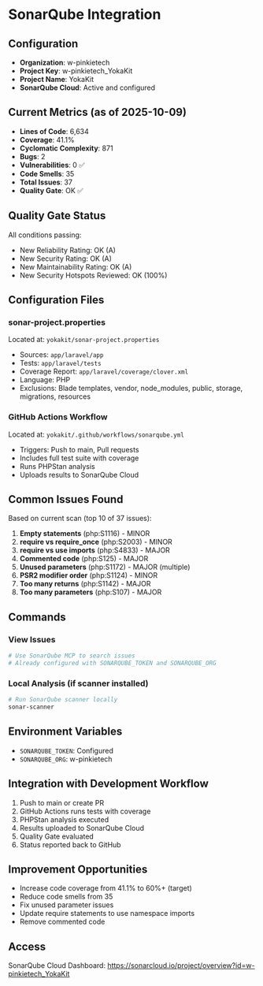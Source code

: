 # SonarQube Integration

## Configuration
- **Organization**: w-pinkietech
- **Project Key**: w-pinkietech_YokaKit
- **Project Name**: YokaKit
- **SonarQube Cloud**: Active and configured

## Current Metrics (as of 2025-10-09)
- **Lines of Code**: 6,634
- **Coverage**: 41.1%
- **Cyclomatic Complexity**: 871
- **Bugs**: 2
- **Vulnerabilities**: 0 ✅
- **Code Smells**: 35
- **Total Issues**: 37
- **Quality Gate**: OK ✅

## Quality Gate Status
All conditions passing:
- New Reliability Rating: OK (A)
- New Security Rating: OK (A)
- New Maintainability Rating: OK (A)
- New Security Hotspots Reviewed: OK (100%)

## Configuration Files
### sonar-project.properties
Located at: `yokakit/sonar-project.properties`
- Sources: `app/laravel/app`
- Tests: `app/laravel/tests`
- Coverage Report: `app/laravel/coverage/clover.xml`
- Language: PHP
- Exclusions: Blade templates, vendor, node_modules, public, storage, migrations, resources

### GitHub Actions Workflow
Located at: `yokakit/.github/workflows/sonarqube.yml`
- Triggers: Push to main, Pull requests
- Includes full test suite with coverage
- Runs PHPStan analysis
- Uploads results to SonarQube Cloud

## Common Issues Found
Based on current scan (top 10 of 37 issues):
1. **Empty statements** (php:S1116) - MINOR
2. **require vs require_once** (php:S2003) - MINOR
3. **require vs use imports** (php:S4833) - MAJOR
4. **Commented code** (php:S125) - MAJOR
5. **Unused parameters** (php:S1172) - MAJOR (multiple)
6. **PSR2 modifier order** (php:S1124) - MINOR
7. **Too many returns** (php:S1142) - MAJOR
8. **Too many parameters** (php:S107) - MAJOR

## Commands
### View Issues
```bash
# Use SonarQube MCP to search issues
# Already configured with SONARQUBE_TOKEN and SONARQUBE_ORG
```

### Local Analysis (if scanner installed)
```bash
# Run SonarQube scanner locally
sonar-scanner
```

## Environment Variables
- `SONARQUBE_TOKEN`: Configured
- `SONARQUBE_ORG`: w-pinkietech

## Integration with Development Workflow
1. Push to main or create PR
2. GitHub Actions runs tests with coverage
3. PHPStan analysis executed
4. Results uploaded to SonarQube Cloud
5. Quality Gate evaluated
6. Status reported back to GitHub

## Improvement Opportunities
- Increase code coverage from 41.1% to 60%+ (target)
- Reduce code smells from 35
- Fix unused parameter issues
- Update require statements to use namespace imports
- Remove commented code

## Access
SonarQube Cloud Dashboard: https://sonarcloud.io/project/overview?id=w-pinkietech_YokaKit